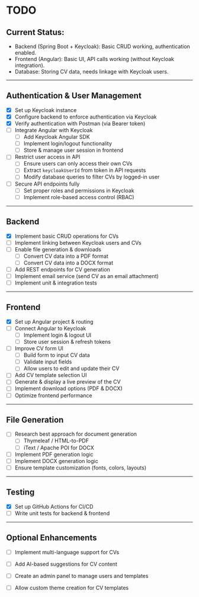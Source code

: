 # TODO

## Current Status:
- Backend (Spring Boot + Keycloak): Basic CRUD working, authentication enabled.
- Frontend (Angular): Basic UI, API calls working (without Keycloak integration).
- Database: Storing CV data, needs linkage with Keycloak users.

---

## Authentication & User Management
- [x] Set up Keycloak instance
- [x] Configure backend to enforce authentication via Keycloak
- [x] Verify authentication with Postman (via Bearer token)
- [ ] Integrate Angular with Keycloak
  - [ ] Add Keycloak Angular SDK
  - [ ] Implement login/logout functionality
  - [ ] Store & manage user session in frontend
- [ ] Restrict user access in API
  - [ ] Ensure users can only access their own CVs
  - [ ] Extract `keycloakUserId` from token in API requests
  - [ ] Modify database queries to filter CVs by logged-in user
- [ ] Secure API endpoints fully
  - [ ] Set proper roles and permissions in Keycloak
  - [ ] Implement role-based access control (RBAC)

---

## Backend
- [x] Implement basic CRUD operations for CVs
- [ ] Implement linking between Keycloak users and CVs
- [ ] Enable file generation & downloads
  - [ ] Convert CV data into a PDF format
  - [ ] Convert CV data into a DOCX format
- [ ] Add REST endpoints for CV generation
- [ ] Implement email service (send CV as an email attachment)
- [ ] Implement unit & integration tests

---

## Frontend
- [x] Set up Angular project & routing
- [ ] Connect Angular to Keycloak
  - [ ] Implement login & logout UI
  - [ ] Store user session & refresh tokens
- [ ] Improve CV form UI
  - [ ] Build form to input CV data
  - [ ] Validate input fields
  - [ ] Allow users to edit and update their CV
- [ ] Add CV template selection UI
- [ ] Generate & display a live preview of the CV
- [ ] Implement download options (PDF & DOCX)
- [ ] Optimize frontend performance

---

## File Generation
- [ ] Research best approach for document generation
  - [ ] Thymeleaf / HTML-to-PDF
  - [ ] iText / Apache POI for DOCX
- [ ] Implement PDF generation logic
- [ ] Implement DOCX generation logic
- [ ] Ensure template customization (fonts, colors, layouts)

---

## Testing
- [x] Set up GitHub Actions for CI/CD
- [ ] Write unit tests for backend & frontend

---

## Optional Enhancements
- [ ] Implement multi-language support for CVs
- [ ] Add AI-based suggestions for CV content
- [ ] Create an admin panel to manage users and templates
- [ ] Allow custom theme creation for CV templates  

